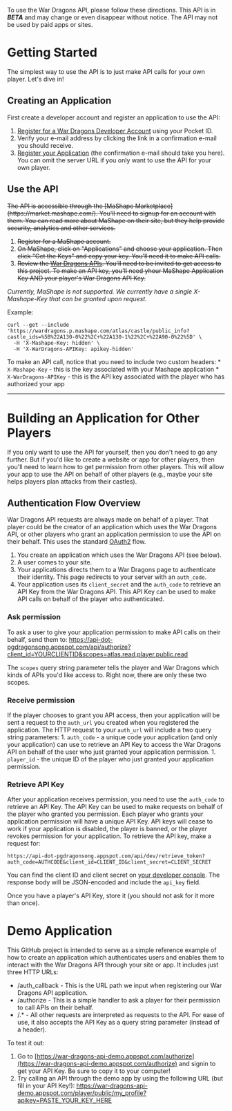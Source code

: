 To use the War Dragons API, please follow these directions. This API is in **_BETA_** and may change or even disappear without notice. The API may not be used by paid apps or sites.


# Getting Started

The simplest way to use the API is to just make API calls for your own player. Let's dive in!


## Creating an Application

First create a developer account and register an application to use the API:

1. [Register for a War Dragons Developer Account](https://api-dot-pgdragonsong.appspot.com/api/console/login) using your Pocket ID.
1. Verify your e-mail address by clicking the link in a confirmation e-mail you should receive.
1. [Register your Application](https://api-dot-pgdragonsong.appspot.com/api/console/apps) (the confirmation e-mail should take you here). You can omit the server URL if you only want to use the API for your own player.


## Use the API
<strike>
The API is accessible through the [MaShape Marketplace](https://market.mashape.com/). You'll need to signup for an account with them. You can read more about MaShape on their site, but they help provide security, analytics and other services.

1. Register for a MaShape account.
1. On MaShape, click on "Applications" and choose your application. Then click "Get the Keys" and copy your key. You'll need it to make API calls.
1. Review the [War Dragons APIs](https://market.mashape.com/david8/war-dragons). You'll need to be invited to get access to this project. To make an API key, you'll need yhour MaShape Application Key AND your player's War Dragons API Key.
</strike>

_Currently, MaShape is not supported. We currently have a single X-Mashape-Key that can be granted upon request._

Example:

    curl --get --include 'https://wardragons.p.mashape.com/atlas/castle/public_info?castle_ids=%5B%22A130-0%22%2C+%22A130-1%22%2C+%22A90-0%22%5D' \
      -H 'X-Mashape-Key: hidden' \
      -H 'X-WarDragons-APIKey: apikey-hidden'

To make an API call, notice that you need to include two custom headers:
    * `X-Mashape-Key` - this is the key associated with your Mashape application
    * `X-WarDragons-APIKey` - this is the API key associated with the player who has authorized your app


***


# Building an Application for Other Players

If you only want to use the API for yourself, then you don't need to go any further. But if you'd like to create a website or app for other players, then you'll need to learn how to get permission from other players. This will allow your app to use the API on behalf of other players (e.g., maybe your site helps players plan attacks from their castles).

## Authentication Flow Overview

War Dragons API requests are always made on behalf of a player. That player could be the creator of an application which uses the War Dragons API, or other players who grant an application permission to use the API on their behalf. This uses the standard [OAuth2](https://www.digitalocean.com/community/tutorials/an-introduction-to-oauth-2) flow.

1. You create an application which uses the War Dragons API (see below).
1. A user comes to your site.
1. Your applications directs them to a War Dragons page to authenticate their identity. This page redirects to your server with an `auth_code`.
1. Your application uses its `client_secret` and the `auth_code` to retrieve an API Key from the War Dragons API. This API Key can be used to make API calls on behalf of the player who authenticated.


### Ask permission
To ask a user to give your application permission to make API calls on their behalf, send them to:
    https://api-dot-pgdragonsong.appspot.com/api/authorize?client_id=YOURCLIENTID&scopes=atlas.read,player.public.read

The `scopes` query string parameter tells the player and War Dragons which kinds of APIs you'd like access to. Right now, there are only these two scopes.


### Receive permission
If the player chooses to grant you API access, then your application will be sent a request to the `auth_url` you created when you registered the application. The HTTP request to your `auth_url` will include a two query string parameters:
    1. `auth_code` - a unique code your application (and only your application) can use to retrieve an API Key to access the War Dragons API on behalf of the user who just granted your application permission.
    1. `player_id` - the unique ID of the player who just granted your application permission.


### Retrieve API Key
After your application receives permission, you need to use the `auth_code` to retrieve an API Key. The API Key can be used to make requests on behalf of the player who granted you permission. Each player who grants your application permission will have a unique API Key. API keys will cease to work if your application is disabled, the player is banned, or the player revokes permission for your application. To retrieve the API key, make a request for:

    https://api-dot-pgdragonsong.appspot.com/api/dev/retrieve_token?auth_code=AUTHCODE&client_id=CLIENT_ID&client_secret=CLIENT_SECRET

You can find the client ID and client secret on [your developer console](https://api-dot-pgdragonsong.appspot.com/api/console/). The response body will be JSON-encoded and include the `api_key` field.

Once you have a player's API Key, store it (you should not ask for it more than once).


# Demo Application

This GitHub project is intended to serve as a simple reference example of how to create an application which authenticates users and enables them to interact with the War Dragons API through your site or app. It includes just three HTTP URLs:

 * /auth_callback - This is the URL path we input when registering our War Dragons API application.
 * /authorize - This is a simple handler to ask a player for their permission to call APIs on their behalf.
 * /.* - All other requests are interpreted as requests to the API. For ease of use, it also accepts the API Key as a query string parameter (instead of a header).


To test it out:

1. Go to [https://war-dragons-api-demo.appspot.com/authorize](https://war-dragons-api-demo.appspot.com/authorize) and signin to get your API Key. Be sure to copy it to your computer!
1. Try calling an API through the demo app by using the following URL (but fill in your API Key!): https://war-dragons-api-demo.appspot.com/player/public/my_profile?apikey=PASTE_YOUR_KEY_HERE
